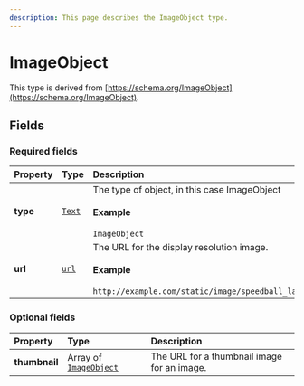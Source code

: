 ```yaml
---
description: This page describes the ImageObject type.
---
```


# ImageObject

This type is derived from [https://schema.org/ImageObject](https://schema.org/ImageObject).

## **Fields**

### **Required fields**
    
<table>
  <thead>
    <tr>
      <th style="text-align:left">Property</th>
      <th style="text-align:left">Type</th>
      <th style="text-align:left">Description</th>
    </tr>
  </thead>
  <tbody>
    <tr>
      <td style="text-align:left"><b>type</b></td>
      <td style="text-align:left">
        <a href="https://schema.org/Text"><code>Text</code></a>
      </td>
      <td style="text-align:left">
        The type of object, in this case ImageObject</br></br><b>Example</b></br></br><code>ImageObject</code>
      </td>
    </tr>
    <tr>
      <td style="text-align:left"><b>url</b></td>
      <td style="text-align:left">
        <a href="https://schema.org/url"><code>url</code></a>
      </td>
      <td style="text-align:left">
        The URL for the display resolution image.</br></br><b>Example</b></br></br><code>http://example.com/static/image/speedball_large.jpg</code>
      </td>
    </tr>
  </tbody>
</table>


### **Optional fields**
    
<table>
  <thead>
    <tr>
      <th style="text-align:left">Property</th>
      <th style="text-align:left">Type</th>
      <th style="text-align:left">Description</th>
    </tr>
  </thead>
  <tbody>
    <tr>
      <td style="text-align:left"><b>thumbnail</b></td>
      <td style="text-align:left">
        Array of <a href="https://docs.openactive.io/model/types/imageobject"><code>ImageObject</code></a>
      </td>
      <td style="text-align:left">
        The URL for a thumbnail image for an image.
      </td>
    </tr>
  </tbody>
</table>


